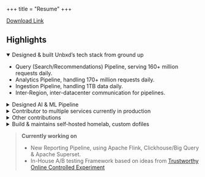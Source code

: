+++
title = "Resume"
+++

[Download Link](https://www.icloud.com/iclouddrive/07anP1oFpwkGow6eJpVKaSSEA#ujjwal)

## Highlights

<details open>
<summary>Designed & built Unbxd’s tech stack from ground up</summary>

- Query (Search/Recommendations) Pipeline, serving 160+ million requests daily.
- Analytics Pipeline, handling 170+ million requests daily.
- Ingestion Pipeline, handling 1TB data daily.
- Inter-Region, inter-datacenter communication for pipelines.

</details>
<details>
<summary>Designed AI & ML Pipeline</summary>

- Datalake built on top of S3 & Parquet.
- Custom Orchestrator on top of Kubeflow + Kubernetes.

</details>
<details>
<summary>Contributor to multiple services currently in production</summary>

- Custom Edge Servers handling index-co-location, inter-region routing.
- Query analysis engine using custom grammar protocol.
- Low latency service for incoming request classification.
- Standarized libraries used at Unbxd (eg: [https://github.com/unbxd/go-base](https://github.com/unbxd/go-base)).
- Project Starter codebases for Java & Go.
- Inter region event communication using [NATS.io](https://nats.io/)

</details>

<details>
<summary>Other contributions</summary>

- Gitops based CI/CD pipeline for service deployment using [Flux CD](https://fluxcd.io/)
- Adoption of Protobuf as communication standard across the stack (In Progress).
- Serves as chief arbitrator on Architecture Review Board at Unbxd

</details>

<details>
<summary>Build & maintains self-hosted homelab, custom dofiles</summary>

- Homelab using ansible [https://github.com/uknth/homelab](https://github.com/uknth/homelab)
- Dotfiles [https://github.com/uknth/dotfiles](https://github.com/uknth/dotfiles)

</details>

> **Currently working on**
> - New Reporting Pipeline, using Apache Flink, Clickhouse/Big Query & Apache Superset.
> - In-House A/B testing Framework based on ideas from [Trustworthy Online Controlled Experiment](https://www.cambridge.org/core/books/trustworthy-online-controlled-experiments/D97B26382EB0EB2DC2019A7A7B518F59)

&nbsp;&nbsp;

